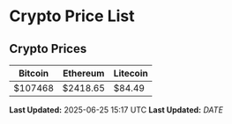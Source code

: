 # Crypto Price List

## Crypto Prices
| Bitcoin | Ethereum | Litecoin |
| ------- | -------- | -------- |
| $107468 | $2418.65 | $84.49 |
**Last Updated:** 2025-06-25 15:17 UTC
**Last Updated:** $DATE$
